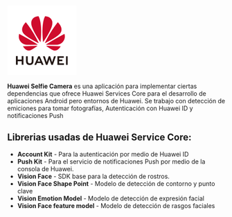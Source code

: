 <img src="images/logo_normal.png" width="160" height="160">
 
**Huawei Selfie Camera** es una aplicación para implementar ciertas dependencias que ofrece Huawei Services Core para el desarrollo de aplicaciones Android pero entornos de Huawei.
Se trabajo con detección de emiciones para tomar fotografías, Autenticación con Huawei ID y notificaciones Push

## Librerias usadas de Huawei Service Core:

* **Account Kit** - Para la autenticación por medio de Huawei ID
* **Push Kit** - Para el servicio de notificaciones Push por medio de la consola de Huawei.
* **Vision Face** - SDK base para la detección de rostros.
* **Vision Face Shape Point** - Modelo de detección de contorno y punto clave
* **Vision Emotion Model** - Modelo de detección de expresión facial
* **Vision Face feature model** - Modelo de detección de rasgos faciales
